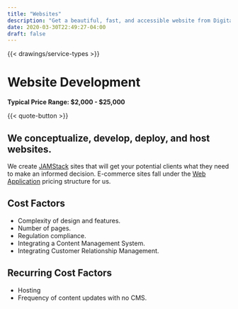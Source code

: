 ```yaml
---
title: "Websites"
description: "Get a beautiful, fast, and accessible website from Digital Masterpiece."
date: 2020-03-30T22:49:27-04:00
draft: false
---
```


{{< drawings/service-types >}}

# Website Development

**Typical Price Range: $2,000 - $25,000**

{{< quote-button >}}

## We conceptualize, develop, deploy, and host websites.

We create [JAMStack](https://jamstack.org/) sites that will get your potential clients what they need to make an informed decision. E-commerce sites fall under the [Web Application](/web-applications) pricing structure for us.

## Cost Factors

- Complexity of design and features.
- Number of pages.
- Regulation compliance.
- Integrating a Content Management System.
- Integrating Customer Relationship Management.

## Recurring Cost Factors

- Hosting
- Frequency of content updates with no CMS.

